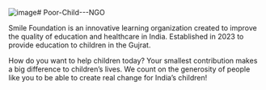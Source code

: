 ![image](https://github.com/user-attachments/assets/70d5eb45-291c-4ec1-9858-e8610915630d)# Poor-Child---NGO

Smile Foundation is an innovative learning organization created to improve the quality of education and healthcare in India. Established in 2023 to provide education to children in the Gujrat.

How do you want to help children today?
Your smallest contribution makes a big difference to children’s lives. We count on the generosity of people like you to be able to create real change for India’s children!

